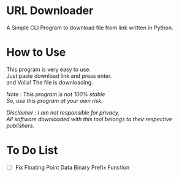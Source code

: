 # URL Downloader
A Simple CLI Program to download file from link written in Python.

# How to Use
This program is very easy to use.<br>
Just paste download link and press enter.<br>
and Volia! The file is downloading.

_Note : This program is not 100% stable<br>
So, use this program at your own risk._

_Disclaimer : I am not responsible for privacy,<br>
All software downloaded with this tool belongs to their respective publishers._

# To Do List
- [ ] Fix Floating Point Data Binary Prefix Function

